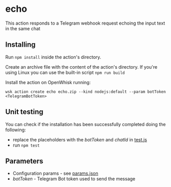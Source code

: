 # echo
This action responds to a Telegram webhook request echoing the input text in the same chat

## Installing
Run ```npm install``` inside the action's directory.

Create an archive file with the content of the action's directory. If you're using Linux you can use the built-in script ```npm run build```

Install the action on OpenWhisk running:

```wsk action create echo echo.zip --kind nodejs:default --param botToken <TelegramBotToken>```

## Unit testing
You can check if the installation has been successfully completed doing the following:
 * replace the placeholders with the *botToken* and *chatId* in [test.js](test.js)
 * run ```npm test```

## Parameters
 * Configuration params - see [params.json](params.json)
 * *botToken* - Telegram Bot token used to send the message 